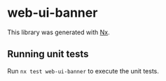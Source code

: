# web-ui-banner

This library was generated with [Nx](https://nx.dev).

## Running unit tests

Run `nx test web-ui-banner` to execute the unit tests.
